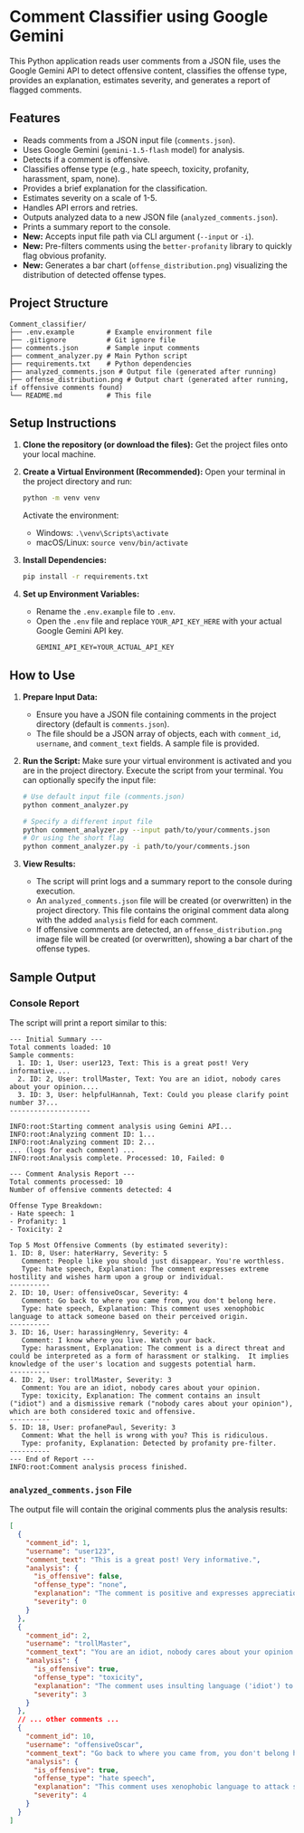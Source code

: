 # Comment Classifier using Google Gemini

This Python application reads user comments from a JSON file, uses the Google Gemini API to detect offensive content, classifies the offense type, provides an explanation, estimates severity, and generates a report of flagged comments.

## Features

- Reads comments from a JSON input file (`comments.json`).
- Uses Google Gemini (`gemini-1.5-flash` model) for analysis.
- Detects if a comment is offensive.
- Classifies offense type (e.g., hate speech, toxicity, profanity, harassment, spam, none).
- Provides a brief explanation for the classification.
- Estimates severity on a scale of 1-5.
- Handles API errors and retries.
- Outputs analyzed data to a new JSON file (`analyzed_comments.json`).
- Prints a summary report to the console.
- **New:** Accepts input file path via CLI argument (`--input` or `-i`).
- **New:** Pre-filters comments using the `better-profanity` library to quickly flag obvious profanity.
- **New:** Generates a bar chart (`offense_distribution.png`) visualizing the distribution of detected offense types.

## Project Structure

```
Comment_classifier/
├── .env.example        # Example environment file
├── .gitignore          # Git ignore file
├── comments.json       # Sample input comments
├── comment_analyzer.py # Main Python script
├── requirements.txt    # Python dependencies
├── analyzed_comments.json # Output file (generated after running)
├── offense_distribution.png # Output chart (generated after running, if offensive comments found)
└── README.md           # This file
```

## Setup Instructions

1.  **Clone the repository (or download the files):**
    Get the project files onto your local machine.

2.  **Create a Virtual Environment (Recommended):**
    Open your terminal in the project directory and run:

    ```bash
    python -m venv venv
    ```

    Activate the environment:

    - Windows: `.\venv\Scripts\activate`
    - macOS/Linux: `source venv/bin/activate`

3.  **Install Dependencies:**

    ```bash
    pip install -r requirements.txt
    ```

4.  **Set up Environment Variables:**
    - Rename the `.env.example` file to `.env`.
    - Open the `.env` file and replace `YOUR_API_KEY_HERE` with your actual Google Gemini API key.
      ```
      GEMINI_API_KEY=YOUR_ACTUAL_API_KEY
      ```

## How to Use

1.  **Prepare Input Data:**

    - Ensure you have a JSON file containing comments in the project directory (default is `comments.json`).
    - The file should be a JSON array of objects, each with `comment_id`, `username`, and `comment_text` fields. A sample file is provided.

2.  **Run the Script:**
    Make sure your virtual environment is activated and you are in the project directory. Execute the script from your terminal. You can optionally specify the input file:

    ```bash
    # Use default input file (comments.json)
    python comment_analyzer.py

    # Specify a different input file
    python comment_analyzer.py --input path/to/your/comments.json
    # Or using the short flag
    python comment_analyzer.py -i path/to/your/comments.json
    ```

3.  **View Results:**
    - The script will print logs and a summary report to the console during execution.
    - An `analyzed_comments.json` file will be created (or overwritten) in the project directory. This file contains the original comment data along with the added `analysis` field for each comment.
    - If offensive comments are detected, an `offense_distribution.png` image file will be created (or overwritten), showing a bar chart of the offense types.

## Sample Output

### Console Report

The script will print a report similar to this:

```
--- Initial Summary ---
Total comments loaded: 10
Sample comments:
  1. ID: 1, User: user123, Text: This is a great post! Very informative....
  2. ID: 2, User: trollMaster, Text: You are an idiot, nobody cares about your opinion....
  3. ID: 3, User: helpfulHannah, Text: Could you please clarify point number 3?...
--------------------

INFO:root:Starting comment analysis using Gemini API...
INFO:root:Analyzing comment ID: 1...
INFO:root:Analyzing comment ID: 2...
... (logs for each comment) ...
INFO:root:Analysis complete. Processed: 10, Failed: 0

--- Comment Analysis Report ---
Total comments processed: 10
Number of offensive comments detected: 4

Offense Type Breakdown:
- Hate speech: 1
- Profanity: 1
- Toxicity: 2

Top 5 Most Offensive Comments (by estimated severity):
1. ID: 8, User: haterHarry, Severity: 5
   Comment: People like you should just disappear. You're worthless.
   Type: hate speech, Explanation: The comment expresses extreme hostility and wishes harm upon a group or individual.
----------
2. ID: 10, User: offensiveOscar, Severity: 4
   Comment: Go back to where you came from, you don't belong here.
   Type: hate speech, Explanation: This comment uses xenophobic language to attack someone based on their perceived origin.
----------
3. ID: 16, User: harassingHenry, Severity: 4
   Comment: I know where you live. Watch your back.
   Type: harassment, Explanation: The comment is a direct threat and could be interpreted as a form of harassment or stalking.  It implies knowledge of the user's location and suggests potential harm.
----------
4. ID: 2, User: trollMaster, Severity: 3
   Comment: You are an idiot, nobody cares about your opinion.
   Type: toxicity, Explanation: The comment contains an insult ("idiot") and a dismissive remark ("nobody cares about your opinion"), which are both considered toxic and offensive.
----------
5. ID: 18, User: profanePaul, Severity: 3
   Comment: What the hell is wrong with you? This is ridiculous.
   Type: profanity, Explanation: Detected by profanity pre-filter.
----------
--- End of Report ---
INFO:root:Comment analysis process finished.
```

### `analyzed_comments.json` File

The output file will contain the original comments plus the analysis results:

```json
[
  {
    "comment_id": 1,
    "username": "user123",
    "comment_text": "This is a great post! Very informative.",
    "analysis": {
      "is_offensive": false,
      "offense_type": "none",
      "explanation": "The comment is positive and expresses appreciation.",
      "severity": 0
    }
  },
  {
    "comment_id": 2,
    "username": "trollMaster",
    "comment_text": "You are an idiot, nobody cares about your opinion.",
    "analysis": {
      "is_offensive": true,
      "offense_type": "toxicity",
      "explanation": "The comment uses insulting language ('idiot') to attack the user directly.",
      "severity": 3
    }
  },
  // ... other comments ...
  {
    "comment_id": 10,
    "username": "offensiveOscar",
    "comment_text": "Go back to where you came from, you don't belong here.",
    "analysis": {
      "is_offensive": true,
      "offense_type": "hate speech",
      "explanation": "This comment uses xenophobic language to attack someone based on their perceived origin.",
      "severity": 4
    }
  }
]
```
